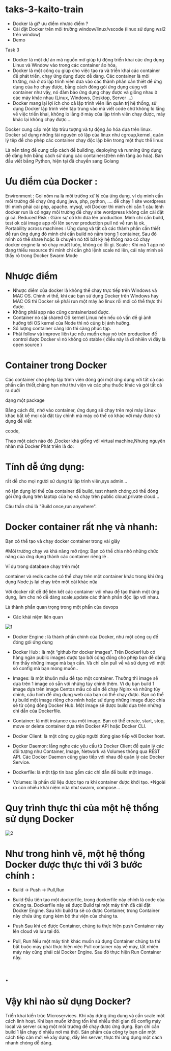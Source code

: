 # taks-3-kaito-train

- Docker là gì? ưu điểm nhược điểm ?
- Cài đặt Docker trên môi trường window/linux/vscode (linux sử dụng wsl2 trên window)
- Demo

Task 3

- Docker là một dự án mã nguồn mở giúp tự động triển khai các ứng dụng Linux và Window vào trong các container ảo hóa,
- Docker là một công cụ giúp cho việc tạo ra và triển khai các container để phát triển, chạy ứng dụng được dễ dàng. Các container là môi trường, mà ở đó lập trình viên đưa vào các thành phần cần thiết để ứng dụng của họ chạy được, bằng cách đóng gói ứng dụng cùng với container như vậy, nó đảm bảo ứng dụng chạy được và giống nhau ở các máy khác nhau (Linux, Windows, Desktop, Server ...)
- Docker mang lại lợi ích cho cả lập trình viên lẫn quản trị hệ thống, sử dụng Docker lập trình viên tập trung vào mà viết code chứ không lo lắng về việc triển khai, không lo lắng ở máy của lập trình viên chạy được, máy khác lại không chạy được ...

Docker cung cấp một lớp trừu tượng và tự động ảo hóa dựa trên linux. 
Docker sử dụng những tài nguyên cô lập của linux như cgroup,kernel. quản lý têp để cho 
phép các container chạy độc lập bên trong một thực thể linux

Là nền tảng để cung cấp cách để building, deploying và running ứng dụng dễ dàng hơn bằng cách sử dụng các containers(trên nền tảng ảo hóa). Ban đầu viết bằng 
Python, hiện tại đã chuyển sang Golang

# Ưu điểm của Docker :
Environment : Gọi nôm na là môi trường xử lý của ứng dụng. ví dụ mình cần môi trường để chạy ứng dụng java, php, python, ….  để chạy 1 site wordpress thì mình phải cài php, apache. mysql, với Docker thì mình chỉ cần 1 câu lệnh docker run là có ngay môi trường để chạy site wordpress không cần cài đặt gì cả.
Reduced Risk : Giảm sự cố khi đưa lên production. Mình chỉ cần build, test ok cái image app rồi lên server production pull nó về run là ok.
Portability across machines :  Ứng dụng và tất cả các thành phần cần thiết để run ứng dụng đó mình chỉ cần build nó nằm trong 1 container,  Sau đó mình có thể share  hoặc là chuyển nó tới bất kỳ hệ thống nào có chạy docker engine là nó chạy mướt luôn, không có lỗi gì.
Scale :  Khi mà 1 app nó đang thiếu resource thì mình chỉ cần ghỏ lệnh scale nó lên, cái này mình sẽ thấy rỏ trong Docker Swarm Mode


# Nhược điểm
- Nhược điểm của docker là không thể chạy trực tiếp trên Windows và MAC OS. Chính vì thế, khi các bạn sử dụng Docker trên Windows hay MAC OS thì Docker sẽ phải run một máy ảo linux rồi mới có thể thực thi được.
- Không phải app nào củng containerized được.
- Container nó sài shared OS kernel Linux nên nếu có vấn đề gì ảnh hưởng tới OS kernel của Node thì nó củng bị ảnh hưởng.
- Số lượng container càng lớn thì càng phức tạp.
- Phải follow và improve liên tục nếu muốn chạy nó trên production để control được Docker vì nó không có stable ( điều này là dĩ nhiên vì đây là open source )

# Container trong Docker

Các container cho phép lập trình viên đóng gói một ứng dụng với tất cả các phần cần thiết,chẳng hạn như thư viện và các phụ thuốc khác và gói tất cả ra dưới 

dạng một package

Bằng cách đó, nhờ vào container, ứng dụng sẽ chạy trên mọi máy Linux khác bất kể mọi cài đặt tùy chỉnh mà máy có thể có khác với máy được sử dụng để viết 

ccode,

Theo một cách nào đó ,Docker khá giống với virtual machine,Nhưng nguyên nhân mà Docker Phát triển là do:

# Tính dễ ứng dụng:
rất dễ cho mọi người sử dụng từ lập trình viên,sys admin...

nó tận dụng lợi thế của container để build, test nhanh chóng,có thể đóng gói ứng dụng trên laptop của họ và chạy trên public cloud,private cloud...

Câu thần chú là "Build once,run anywhere".

# Docker container rất nhẹ và nhanh:
Bạn có thể tạo và chạy docker container trong vài giây

#Môi trường chạy và khả năng mở rộng: 
Bạn có thể chia nhỏ những chức năng của ứng dụng thành các container riêng lẻ . 

Ví dụ trong database chạy trên một 

container và redis cache có thể chạy trên một container khác trong khi ứng dụng Node.js lại chạy trên một cái khác nữa 

Với docker rất dễ để liên kết các container với nhau để tạo thành một ứng dụng, làm cho nó dễ dàng scale,update các thành phần độc lập với nhau.

Là thành phần quan trọng trong một phần của devops


- Các khái niệm liên quan


![1](https://user-images.githubusercontent.com/54676091/91885401-e5fab200-ecb1-11ea-9c34-cc8ae31fb207.png)

- Docker Engine : là thành phần chính của Docker, như một công cụ để đóng gói ứng dụng

- Docker Hub : là một “github for docker images”. Trên DockerHub có hàng ngàn public images được tạo bởi cộng đồng cho phép bạn dễ dàng tìm thấy những image mà bạn cần. Và chỉ cần pull về và sử dụng với một số config mà bạn mong muốn..

- Images: là một khuôn mẫu để tạo một container. Thường thì image sẽ dựa trên 1 image có sẵn với những tùy chỉnh thêm. Ví dụ bạn build 1 image dựa trên image Centos mẫu có sẵn để chạy Nginx và những tùy chỉnh, cấu hình để ứng dụng web của bạn có thể chạy được. Bạn có thể tự build một image riêng cho mình hoặc sử dụng những image được chia sẽ từ cộng đồng Docker Hub. Một image sẽ được build dựa trên những chỉ dẫn của Dockerfile.

- Container: là một instance của một image. Bạn có thể create, start, stop, move or delete container dựa trên Docker API hoặc Docker CLI.
- Docker Client: là một công cụ giúp người dùng giao tiếp với Docker host.
- Docker Daemon: lắng nghe các yêu cầu từ Docker Client để quản lý các đối tượng như Container, Image, Network và Volumes thông qua REST API. Các Docker Daemon cũng giao tiếp với nhau để quản lý các Docker Service.
- Dockerfile: là một tập tin bao gồm các chỉ dẫn để build một image .
- Volumes: là phần dữ liệu được tạo ra khi container được khởi tạo.
*Ngoài ra còn nhiều khái niệm nữa như swarm, compose…
.
# Quy trình thực thi của một hệ thống sử dụng Docker

![2](https://user-images.githubusercontent.com/54676091/91886016-e3e52300-ecb2-11ea-9dd2-c7b0bdfaae86.png)

# Như trong hình vẽ, một hệ thống Docker được thực thi với 3 bước chính :
- Build -> Push -> Pull,Run

- Build
Đầu tiên tạo một dockerfile, trong dockerfile này chính là code của chúng ta. Dockerfile này sẽ được Build tại một máy tính đã cài đặt Docker Engine. Sau khi build ta sẽ có được Container, trong Container này chứa ứng dụng kèm bộ thư viện của chúng ta.
- Push
Sau khi có được Container, chúng ta thực hiện push Container này lên cloud và lưu tại đó.

- Pull, Run
Nếu một máy tính khác muốn sử dụng Container chúng ta thì bắt buộc máy phải thực hiện việc Pull container này về máy, tất nhiên máy này cũng phải cài Docker Engine. Sau đó thực hiện Run Container này.

# .
# Vậy khi nào sử dụng Docker?

Triển khai kiến trúc Microservices.
Khi xây dựng ứng dụng và cần scale một cách linh hoạt.
Khi bạn muốn không tốn khá nhiều thời gian để config máy local và server cùng một môi trường để chạy được ứng dụng. Bạn chỉ cần build 1 lần chạy ở nhiều nơi mà thôi.
Sản phẩm của công ty bạn cần một cách tiếp cận mới về xây dựng, đẩy lên server, thực thi ứng dụng một cách nhanh chóng dễ dàng.
